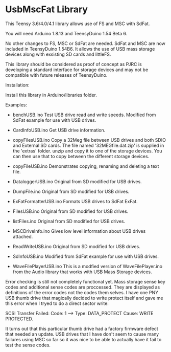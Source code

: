 # UsbMscFat Library

This Teensy 3.6/4.0/4.1 library allows use of FS and MSC with SdFat.

You will need Arduino 1.8.13 and TeensyDuino 1.54 Beta 6.

No other changes to FS, MSC or SdFat are needed. SdFat and MSC are now included in TeensyDuino 1.54B6.
It allows the use of USB mass storage devices along with exsisting SD cards and littleFS.

This library should be considered as proof of concept as PJRC is developing a standard interface for storage devices and may not
be compatible with future releases of TeensyDuino.

Installation:

Install this library in Arduino/libraries folder.
  
Examples:
- benchUSB.ino		      Test USB drive read and write speeds. Modified from SdFat example for
                        use with USB drives.

- CardInfoUSB.ino	      Get USB drive information.

- copyFilesUSB.ino	    Copy a 32Meg file between USB drives and both SDIO and External SD cards.
                        The file named '32MEGfile.dat.zip' is supplied in the 'extras' folder.
                        unzip and copy it to one of the storage devices. You can then use that
                        to copy between the different storage devices.

- copyFileUSB.ino       Demonstrates copying, renaming and deleting a text file.

- DataloggerUSB.ino     Original from SD modified for USB drives.

- DumpFile.ino          Original from SD modified for USB drives.

- ExFatFormatterUSB.ino Formats USB drives to SdFat ExFat.

- FilesUSB.ino          Original from SD modified for USB drives.

- listFiles.ino         Original from SD modified for USB drives.

- MSCDriveInfo.ino      Gives low level information about USB drives attached.

- ReadWriteUSB.ino      Original from SD modified for USB drives.

- SdInfoUSB.ino         Modified from SdFat example for use with USB drives.

- WaveFilePlayerUSB.ino This is a modfied version of WaveFilePlayer.ino from the Audio library that
                        works with USB Mass Storage devices.
                        
Error checking is still not completely functional yet. Mass storage sense key codes and additional sense codes are proccessed.
They are displayed as definitions of the error codes not the codes them selves. I have one PNY USB thumb drive that magically
decided to write protect itself and gave me this error when I tryed to do a direct sector write:

SCSI Transfer Failed: Code: 1 --> Type: DATA_PROTECT Cause: WRITE PROTECTED.

It turns out that this particular thumb drive had a factory firmware defect that needed an update. USB drives that I have don't seem to cause many failures using MSC so far so it was nice to be able to actually have it fail to test the sense codes.


